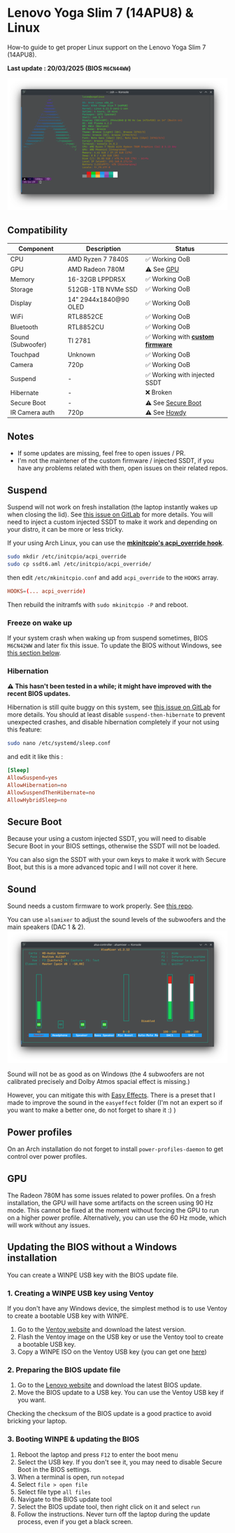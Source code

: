 # Lenovo Yoga Slim 7 (14APU8) & Linux

How-to guide to get proper Linux support on the Lenovo Yoga Slim 7 (14APU8).

**Last update : 20/03/2025 (BIOS `M6CN44WW`)**

![sysinfo](./.github/sysinfo.png)

## Compatibility

| Component | Description | Status |
| --- | --- | --- |
| CPU | AMD Ryzen 7 7840S | ✅ Working OoB |
| GPU | AMD Radeon 780M | ⚠️ See [GPU](#gpu) |
| Memory | 16-32GB LPPDR5X | ✅ Working OoB |
| Storage | 512GB-1TB NVMe SSD | ✅ Working OoB |
| Display | 14" 2944x1840@90 OLED | ✅ Working OoB |
| WiFi | RTL8852CE | ✅ Working OoB |
| Bluetooth | RTL8852CU | ✅ Working OoB |
| Sound (Subwoofer) | TI 2781  | ✅ Working with **[custom firmware](#sound)** |
| Touchpad | Unknown | ✅ Working OoB |
| Camera | 720p | ✅ Working OoB |
| Suspend | - | ✅ Working with injected SSDT |
| Hibernate | - | ❌ Broken |
| Secure Boot | - | ⚠️ See [Secure Boot](#secure-boot) |
| IR Camera auth | 720p | ⚠️ See [Howdy](https://github.com/boltgolt/howdy)

## Notes

- If some updates are missing, feel free to open issues / PR.
- I'm not the maintener of the custom firmware / injected SSDT, if you have any problems related with them, open issues on their related repos.

## Suspend

Suspend will not work on fresh installation (the laptop instantly wakes up when closing the lid). See [this issue on GitLab](https://gitlab.freedesktop.org/drm/amd/-/issues/2812) for more details.
You will need to inject a custom injected SSDT to make it work and depending on your distro, it can be more or less tricky.

If your using Arch Linux, you can use the **[mkinitcpio's acpi_override hook](https://wiki.archlinux.org/title/DSDT#Using_mkinitcpio's_acpi_override_hook)**.

```bash
sudo mkdir /etc/initcpio/acpi_override
sudo cp ssdt6.aml /etc/initcpio/acpi_override/
```

then edit `/etc/mkinitcpio.conf` and add `acpi_override` to the `HOOKS` array.

```conf
HOOKS=(... acpi_override)
```

Then rebuild the initramfs with `sudo mkinitcpio -P` and reboot.

### Freeze on wake up

If your system crash when waking up from suspend sometimes, BIOS `M6CN42WW` and later fix this issue.
To update the BIOS without Windows, see [this section below](#updating-the-bios-without-a-windows-installation).

### Hibernation

**⚠️ This hasn't been tested in a while; it might have improved with the recent BIOS updates.**

Hibernation is still quite buggy on this system, see [this issue on GitLab](https://gitlab.freedesktop.org/drm/amd/-/issues/3047) for more details.
You should at least disable `suspend-then-hibernate` to prevent unexpected crashes, and disable hibernation completely if your not using this feature:

```bash
sudo nano /etc/systemd/sleep.conf
```

and edit it like this :

```conf
[Sleep]
AllowSuspend=yes
AllowHibernation=no
AllowSuspendThenHibernate=no
AllowHybridSleep=no
```

## Secure Boot

Because your using a custom injected SSDT, you will need to disable Secure Boot in your BIOS settings, otherwise the SSDT will not be loaded.

You can also sign the SSDT with your own keys to make it work with Secure Boot, but this is a more advanced topic and I will not cover it here.

## Sound

Sound needs a custom firmware to work properly.
See [this repo](https://github.com/darinpp/yoga-slim-7).

You can use `alsamixer` to adjust the sound levels of the subwoofers and the main speakers (DAC 1 & 2).
![alsamixer](./.github/alsamixer.png)

Sound will not be as good as on Windows (the 4 subwoofers are not calibrated precisely and Dolby Atmos spacial effect is missing.)

However, you can mitigate this with [Easy Effects](https://github.com/wwmm/easyeffects).
There is a preset that I made to improve the sound in the `easyeffect` folder (I'm not an expert so if you want to make a better one, do not forget to share it :) )

## Power profiles

On an Arch installation do not forget to install `power-profiles-daemon` to get control over power profiles.

## GPU

The Radeon 780M has some issues related to power profiles.
On a fresh installation, the GPU will have some artifacts on the screen using 90 Hz mode.
This cannot be fixed at the moment without forcing the GPU to run on a higher power profile.
Alternatively, you can use the 60 Hz mode, which will work without any issues.

## Updating the BIOS without a Windows installation

You can create a WINPE USB key with the BIOS update file.

### 1. Creating a WINPE USB key using Ventoy

If you don't have any Windows device, the simplest method is to use Ventoy to create a bootable USB key with WINPE.

1. Go to the [Ventoy website](https://www.ventoy.net/en/index.html) and download the latest version.
2. Flash the Ventoy image on the USB key or use the Ventoy tool to create a bootable USB key.
3. Copy a WINPE ISO on the Ventoy USB key (you can get one [here](https://www.osdcloud.com/sandbox/winpe-downloads))

### 2. Preparing the BIOS update file

1. Go to the [Lenovo website](https://pcsupport.lenovo.com/fr/fr/products/laptops-and-netbooks/yoga-series/yoga-slim-7-14apu8/downloads/driver-list/component?name=BIOS&id=5AC6A815-321D-440E-8833-B07A93E0428C) and download the latest BIOS update.
2. Move the BIOS update to a USB key. You can use the Ventoy USB key if you want.

Checking the checksum of the BIOS update is a good practice to avoid bricking your laptop.

### 3. Booting WINPE & updating the BIOS

1. Reboot the laptop and press `F12` to enter the boot menu
2. Select the USB key. If you don't see it, you may need to disable Secure Boot in the BIOS settings.
3. When a terminal is open, run `notepad`
4. Select `file > open file`
5. Select file type `all files`
6. Navigate to the BIOS update tool
7. Select the BIOS update tool, then right click on it and select `run`
8. Follow the instructions. Never turn off the laptop during the update process, even if you get a black screen.
